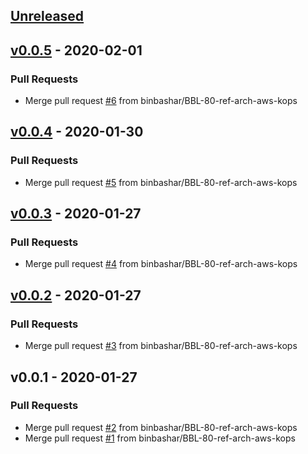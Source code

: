 <a name="unreleased"></a>
## [Unreleased]


<a name="v0.0.5"></a>
## [v0.0.5] - 2020-02-01
### Pull Requests
- Merge pull request [#6](https://github.com/binbashar/bb-devops-tf-aws-kops/issues/6) from binbashar/BBL-80-ref-arch-aws-kops


<a name="v0.0.4"></a>
## [v0.0.4] - 2020-01-30
### Pull Requests
- Merge pull request [#5](https://github.com/binbashar/bb-devops-tf-aws-kops/issues/5) from binbashar/BBL-80-ref-arch-aws-kops


<a name="v0.0.3"></a>
## [v0.0.3] - 2020-01-27
### Pull Requests
- Merge pull request [#4](https://github.com/binbashar/bb-devops-tf-aws-kops/issues/4) from binbashar/BBL-80-ref-arch-aws-kops


<a name="v0.0.2"></a>
## [v0.0.2] - 2020-01-27
### Pull Requests
- Merge pull request [#3](https://github.com/binbashar/bb-devops-tf-aws-kops/issues/3) from binbashar/BBL-80-ref-arch-aws-kops


<a name="v0.0.1"></a>
## v0.0.1 - 2020-01-27
### Pull Requests
- Merge pull request [#2](https://github.com/binbashar/bb-devops-tf-aws-kops/issues/2) from binbashar/BBL-80-ref-arch-aws-kops
- Merge pull request [#1](https://github.com/binbashar/bb-devops-tf-aws-kops/issues/1) from binbashar/BBL-80-ref-arch-aws-kops


[Unreleased]: https://github.com/binbashar/bb-devops-tf-aws-kops/compare/v0.0.5...HEAD
[v0.0.5]: https://github.com/binbashar/bb-devops-tf-aws-kops/compare/v0.0.4...v0.0.5
[v0.0.4]: https://github.com/binbashar/bb-devops-tf-aws-kops/compare/v0.0.3...v0.0.4
[v0.0.3]: https://github.com/binbashar/bb-devops-tf-aws-kops/compare/v0.0.2...v0.0.3
[v0.0.2]: https://github.com/binbashar/bb-devops-tf-aws-kops/compare/v0.0.1...v0.0.2
